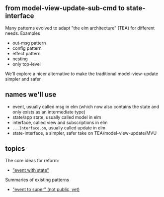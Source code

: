 ## from model-view-update-sub-cmd to state-interface

Many patterns evolved to adapt "the elm architecture" (TEA) for different needs. Examples
- out-msg pattern
- config pattern
- effect pattern
- nesting
- only top-level

We'll explore a nicer alternative to make the traditional model-view-update simpler and safer

## names we'll use
- event, usually called msg in elm (which now also contains the state and only exists as an intermediate type)
- state/app state, usually called model in elm
- interface, called view and subscriptions in elm
- `...Interface.on`, usually called update in elm
- state-interface, a simpler, safer take on TEA/model-view-update/MVU

## topics
The core ideas for reform:
- ["event with state"](event-with-state.md)

Summaries of existing patterns
- ["event to super" (not public, yet)](event-to-super.md)
